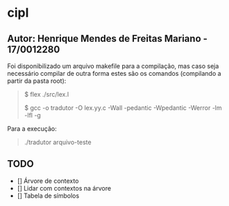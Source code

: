 # cipl

## Autor: Henrique Mendes de Freitas Mariano - 17/0012280

Foi disponibilizado um arquivo makefile para a compilação, mas caso seja necessário compilar de outra forma estes são os comandos (compilando a partir da pasta root):

> $ flex ./src/lex.l
>
> $ gcc -o tradutor -O lex.yy.c -Wall -pedantic -Wpedantic -Werror -lm -lfl -g

Para a execução:

> ./tradutor arquivo-teste

## TODO

- [] Árvore de contexto
- [] Lidar com contextos na árvore
- [] Tabela de símbolos